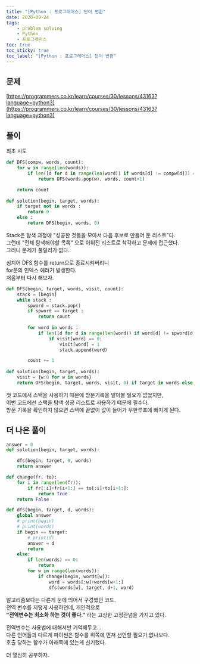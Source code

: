 ```yaml
---
title: "[Python : 프로그래머스] 단어 변환"
date: 2020-09-24
tags:
    - problem solving
    - Python
    - 프로그래머스
toc: true
toc_sticky: true
toc_label: "[Python : 프로그래머스] 단어 변환"
---
```

## 문제
[https://programmers.co.kr/learn/courses/30/lessons/43163?language=python3](https://programmers.co.kr/learn/courses/30/lessons/43163?language=python3)
## 풀이
최초 시도
```python
def DFS(compw, words, count):
    for w in range(len(words)):
        if len([d for d in range(len(word)) if words[d] != compw[d]]) == 1:
            return DFS(words.pop(w), words, count+1)

    return count
    
def solution(begin, target, words):
    if target not in words :
        return 0
    else :
        return DFS(begin, words, 0)
```
Stack은 탐색 과정에 "성공한 것들을 모아서 다음 후보로 만들어 둔 리스트"다.  
그런데 "전체 탐색해야할 목록" 으로 이뤄진 리스트로 착각하고 문제에 접근했다.  
그러니 문제가 풀릴리가 없다.  

심지어 DFS 함수를 return으로 종료시켜버리니  
for문의 인덱스 에러가 발생한다.  
처음부터 다시 해보자.  

```python
def DFS(begin, target, words, visit, count):
    stack = [begin]
    while stack :
        spword = stack.pop()
        if spword == target :
            return count
        
        for word in words :
            if len([d for d in range(len(word)) if word[d] != spword[d]]) == 1:
                if visit[word] == 0:
                    visit[word] = 1
                    stack.append(word)

        count += 1
                
def solution(begin, target, words):
    visit = {w:0 for w in words}
    return DFS(begin, target, words, visit, 0) if target in words else 0
```
첫 코드에서 스택을 사용하기 때문에 방문기록을 알아볼 필요가 없었지만,  
이번 코드에선 스택을 탐색 성공 리스트로 사용하기 떄문에 필수다.  
방문 기록을 확인하지 않으면 스택에 끝없이 값이 들어가 무한루프에 빠지게 된다.  
  
## 더 나은 풀이
```python
answer = 0
def solution(begin, target, words):

    dfs(begin, target, 0, words)
    return answer

def change(fr, to):
    for i in range(len(fr)):
        if fr[:i]+fr[i+1:] == to[:i]+to[i+1:]:
            return True
    return False

def dfs(begin, target, d, words):
    global answer
    # print(begin)
    # print(words)
    if begin == target:
        # print(d)
        answer = d
        return
    else:
        if len(words) == 0:
            return 
        for w in range(len(words)):
            if change(begin, words[w]):
                word = words[:w]+words[w+1:]
                dfs(words[w], target, d+1, word)
```
알고리즘보다는 다른게 눈에 띄어서 구경했던 코드.  
전역 변수를 저렇게 사용하던데, 개인적으로  
**"전역변수는 최소화 하는 것이 좋다."** 라는 고상한 고정관념을 가지고 있다.  
  
전역변수는 사용법에 대해서만 기억해두고...  
다른 언어들과 다르게 파이썬은 함수를 위쪽에 먼저 선언할 필요가 없나보다.  
호출 당하는 함수가 아래쪽에 있는게 신기했다.  
  
더 열심히 공부하자.  
